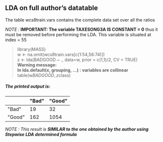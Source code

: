 ## LDA on full author’s datatable

The table wcs8train.vars contains the complete data set over all the ratios
	
<em>NOTE : </em> **IMPORTANT: The variable TAXESONG3A IS CONSTANT = 0** thus it must be removed before performing the LDA. This variable is situated at index = 55 

> library(MASS) <br>
> w <- na.omit(wcs8train.vars[c(1:54,56:74)]) <br>
> z <- lda(BADGOOD ~ ., data=w, prior = c(1,1)/2, CV = TRUE) <br>
> **Warning message:** <br>
> **In lda.default(x, grouping, ...) : variables are collinear** <br>
> table(w$BADGOOD, z$class)

 ##### <em>The printed output is:

|           | "Bad"    | "Good"       | 
| --------- | ------- | ------------ |
| "Bad"        |  19  | 32  |
| "Good"   | 162  | 1054   |

<em>NOTE : </em> This result is **SIMILAR to the one obtained by the author using Stepwise LDA determined formula**
